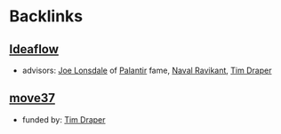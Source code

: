 
# Backlinks
## [Ideaflow](<Ideaflow.md>)
- advisors: [Joe Lonsdale](<Joe Lonsdale.md>) of [Palantir](<Palantir.md>) fame, [Naval Ravikant](<Naval Ravikant.md>), [Tim Draper](<Tim Draper.md>)

## [move37](<move37.md>)
- funded by: [Tim Draper](<Tim Draper.md>)

